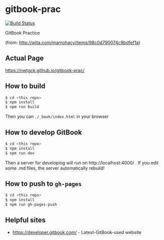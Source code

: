 # gitbook-prac
[![Build Status](https://travis-ci.com/nwtgck/gitbook-prac.svg?branch=master)](https://travis-ci.com/nwtgck/gitbook-prac)

GitBook Practice

(from: http://qiita.com/mamohacy/items/98c0d790074c9bdfef1a)

## Actual Page

https://nwtgck.github.io/gitbook-prac/

## How to build

```sh
$ cd <this repo>
$ npm install
$ npm run build
```

Then you can `./_book/index.html` in your browser

## How to develop GitBook

```sh
$ cd <this repo>
$ npm install
$ npm run dev
```

Then a server for developing will run on http://localhost:4000/ .
If you edit some .md files, the server automatically rebuild!

## How to push to `gh-pages`

```sh
$ cd <this repo>
$ npm install
$ npm run gh-pages-push
```


## Helpful sites

* https://developer.gitbook.com/ - Latest-GitBook-used website